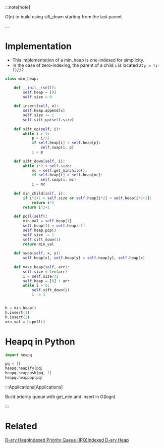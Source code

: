 ---
---

:::note[note] 

O(n) to build using sift_down starting from the last parent

:::

# Implementation

- This implementation of a min_heap is one-indexed for simplicity.
- In the case of zero-indexing, the parent of a child `i` is located at `p = (i-1)//2`

```python
class min_heap:

	def __init__(self):
		self.heap = [0]
		self.size = 0
		
	def insert(self, x):
		self.heap.append(x)
		self.size += 1
		self.sift_up(self.size)
		
	def sift_up(self, i):
		while i > 1:
			p = i//2
			if self.heap[i] < self.heap[p]:
				self.swap(i, p)
			i = p
			
	def sift_down(self, i):
		while i*2 < self.size:
			mc = self.get_minchild():
			if self.heap[i] > self.heap[mc]:
				self.swap(i, mc)
			i = mc
			
	def min_child(self, i):
		if i*2+1 > self.size or self.heap[i*2] < self.heap[i*2+1]:
			return i*2
		return i*2+1
		
	def poll(self):
		min_val = self.heap[1]
		self.heap[1] = self.heap[-1]
		self.heap.pop()
		self.size -= 1
		self.sift_down(1)
		return min_val
			
	def swap(self, x, y):
		self.heap[x], self.heap[y] = self.heap[y], self.heap[x]
		
	def make_heap(self, arr):
		self.size = len(arr)
		i = self.size//2
		self.heap = [0] + arr
		while i > 0:
			self.sift_down(i)
			i -= 1


h = min_heap()
h.insert(1)
h.insert(2)
min_val = h.poll()

```

# Heapq in Python

```python
import heapq

pq = []
heapq.heapify(pq)
heapq.heappush(pq, 1)
heapq.heappop(pq)
```

:::Applications[Applications] 

Build priority queue with get_min and insert in O(logn)

:::


# Related
[D-ary Heap](</docs/Algorithms/Advanced Data Structures/D-ary Heap.md>)[Indexed Priority Queue (IPQ)](</docs/Algorithms/Advanced Data Structures/Indexed Priority Queue (IPQ).md>)[Indexed D-ary Heap](</docs/Algorithms/Advanced Data Structures/Indexed D-ary Heap.md>)